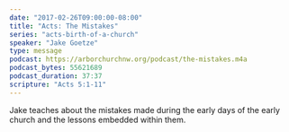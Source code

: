 ```yaml
---
date: "2017-02-26T09:00:00-08:00"
title: "Acts: The Mistakes"
series: "acts-birth-of-a-church"
speaker: "Jake Goetze"
type: message
podcast: https://arborchurchnw.org/podcast/the-mistakes.m4a
podcast_bytes: 55621689
podcast_duration: 37:37
scripture: "Acts 5:1-11"
---
```


Jake teaches about the mistakes made during the early days of the early church and the lessons embedded within them.

